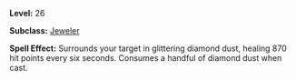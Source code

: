 <!-- TITLE: Spell: Diamond Dust -->
<!-- SUBTITLE:  -->

**Level:** 26

**Subclass:** [Jeweler](jeweler)

**Spell Effect:** Surrounds your target in glittering diamond dust, healing 870 hit points every six seconds.  Consumes a handful of diamond dust when cast.